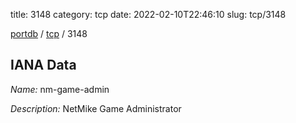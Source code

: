 title: 3148
category: tcp
date: 2022-02-10T22:46:10
slug: tcp/3148

[portdb](/) / [tcp](/category/tcp.html) / 3148


## IANA Data

_Name:_ nm-game-admin

_Description:_ NetMike Game Administrator

